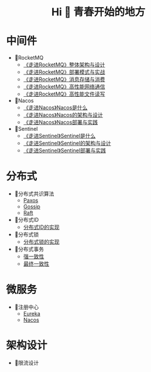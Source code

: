 
<h1 align="center">Hi 👋 青春开始的地方</h1>

# 中间件
- 🍒RocketMQ
  - [《走进RocketMQ》整体架构与设计](https://github.com/baikuarch/blog/issues/1)
  - [《走进RocketMQ》部署模式与实战](https://github.com/baikuarch/blog/issues/2)
  - [《走进RocketMQ》消息存储与消费](https://github.com/baikuarch/blog/issues/3)
  - [《走进RocketMQ》高性能网络通信](https://github.com/baikuarch/blog/issues/4)
  - [《走进RocketMQ》高性能文件读写](https://github.com/baikuarch/blog/issues/5)
- 🍇Nacos
  - [《走进Nacos》Nacos是什么]()
  - [《走进Nacos》Nacos的架构与设计]()
  - [《走进Nacos》Nacos部署与实践]()
- 🍉Sentinel
  - [《走进Sentinel》Sentinel是什么]()
  - [《走进Sentinel》Sentinel的架构与设计]()
  - [《走进Sentinel》Sentinel部署与实践]()
  

# 分布式
- 🍓分布式共识算法
  - [Paxos]()
  - [Gossip]()
  - [Raft]()
- 🍈分布式ID
  - [分布式ID的实现]()
- 🍍分布式锁
  - [分布式锁的实现]()
- 🍎分布式事务
  - [强一致性]()
  - [最终一致性]()
   
# 微服务
- 🍨注册中心
  - [Eureka]()
  - [Nacos]()
# 架构设计
- 🍧限流设计
